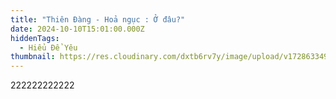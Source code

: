 ```yaml
---
title: "Thiên Đàng - Hoả ngục : Ở đâu?"
date: 2024-10-10T15:01:00.000Z
hiddenTags:
  - Hiểu Để Yêu
thumbnail: https://res.cloudinary.com/dxtb6rv7y/image/upload/v1728633497/3_f0d4gc.jpg
---
```

222222222222
